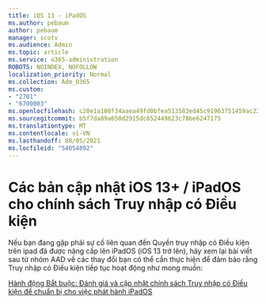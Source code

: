 ```yaml
---
title: iOS 13 - iPadOS
ms.author: pebaum
author: pebaum
manager: scotv
ms.audience: Admin
ms.topic: article
ms.service: o365-administration
ROBOTS: NOINDEX, NOFOLLOW
localization_priority: Normal
ms.collection: Adm_O365
ms.custom:
- "2701"
- "6700003"
ms.openlocfilehash: c20e1a100f34aaea49fd0bfea513583ed45c91963751459ac229a265929f3fd0
ms.sourcegitcommit: b5f7da89a650d2915dc652449623c78be6247175
ms.translationtype: MT
ms.contentlocale: vi-VN
ms.lasthandoff: 08/05/2021
ms.locfileid: "54054892"
---
```

# <a name="ios-13--ipados-updates-for-conditional-access-policy"></a>Các bản cập nhật iOS 13+ / iPadOS cho chính sách Truy nhập có Điều kiện

Nếu bạn đang gặp phải sự cố liên quan đến Quyền truy nhập có Điều kiện trên ipad đã được nâng cấp lên iPadOS (iOS 13 trở lên), hãy xem lại bài viết sau từ nhóm AAD về các thay đổi bạn có thể cần thực hiện để đảm bảo rằng Truy nhập có Điều kiện tiếp tục hoạt động như mong muốn:

[Hành động Bắt buộc: Đánh giá và cập nhật chính sách Truy nhập có Điều kiện để chuẩn bị cho việc phát hành iPadOS](https://support.microsoft.com/help/4521038/action-required-update-conditional-access-policies-for-ipados)